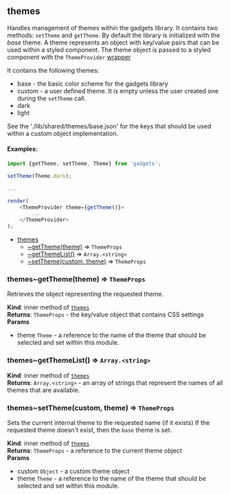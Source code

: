 <a name="module_themes"></a>

## themes
Handles management of themes within the gadgets library.  It contains two
methods: `setTheme` and `getTheme`.  By default the library is initialized
with the *base* theme.  A theme represents an object with key/value pairs
that can be used within a styled component.  The theme object is passed
to a styled component with the `ThemeProvider` [wrapper](https://www.styled-components.com/docs/advanced#theming)

It contains the following themes:

- base - the basic color scheme for the gadgets library
- custom - a user defined theme.  It is empty unless the user created one
during the `setTheme` call.
- dark
- light

See the './lib/shared/themes/base.json' for the keys that should be used
within a custom object implementation.

#### Examples:

```javascript
import {getTheme, setTheme, Theme} from 'gadgets';

setTheme(Theme.dark);

...

render(
    <ThemeProvider theme={getTheme()}>
        ...
    </ThemeProvider>
);
```


* [themes](#module_themes)
    * [~getTheme(theme)](#module_themes..getTheme) ⇒ <code>ThemeProps</code>
    * [~getThemeList()](#module_themes..getThemeList) ⇒ <code>Array.&lt;string&gt;</code>
    * [~setTheme(custom, theme)](#module_themes..setTheme) ⇒ <code>ThemeProps</code>

<a name="module_themes..getTheme"></a>

### themes~getTheme(theme) ⇒ <code>ThemeProps</code>
Retrieves the object representing the requested theme.

**Kind**: inner method of [<code>themes</code>](#module_themes)  
**Returns**: <code>ThemeProps</code> - the key/value object that contains CSS settings  
**Params**

- theme <code>Theme</code> - a reference to the name of the theme that should be
selected and set within this module.

<a name="module_themes..getThemeList"></a>

### themes~getThemeList() ⇒ <code>Array.&lt;string&gt;</code>
**Kind**: inner method of [<code>themes</code>](#module_themes)  
**Returns**: <code>Array.&lt;string&gt;</code> - an array of strings that represent the names of all
themes that are available.  
<a name="module_themes..setTheme"></a>

### themes~setTheme(custom, theme) ⇒ <code>ThemeProps</code>
Sets the current internal theme to the requested name (if it exists)
If the requested theme doesn't exist, then the `base` theme is set.

**Kind**: inner method of [<code>themes</code>](#module_themes)  
**Returns**: <code>ThemeProps</code> - a reference to the current theme object  
**Params**

- custom <code>Object</code> - a custom theme object
- theme <code>Theme</code> - a reference to the name of the theme that should be
selected and set within this module.

